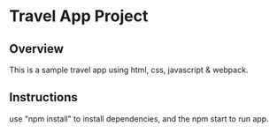# Travel App Project

## Overview
This is a sample travel app using html, css, javascript & webpack. 

## Instructions
use "npm install" to install dependencies, and the npm start to run app.


